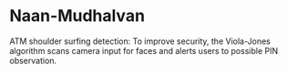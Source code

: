 # Naan-Mudhalvan
ATM shoulder surfing detection: To improve security, the Viola-Jones algorithm scans camera input for faces and alerts users to possible PIN observation.
